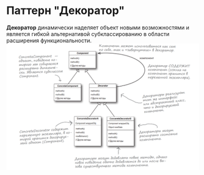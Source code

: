 # Паттерн "Декоратор" 

**Декоратор** динамически наделяет объект новыми возможностями и является гибкой альтернативой субклассированию в области расширения функциональности.
![decorator](img/decorator.png)
